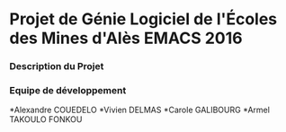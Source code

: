 # Projet de Génie Logiciel de l'Écoles des Mines d'Alès EMACS 2016
### Description du Projet
### Equipe de développement
*Alexandre COUEDELO
*Vivien DELMAS
*Carole GALIBOURG
*Armel TAKOULO FONKOU

